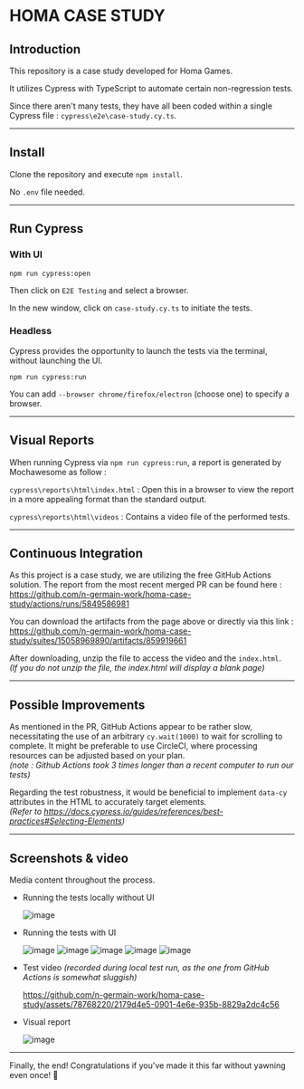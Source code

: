 # HOMA CASE STUDY

## Introduction

This repository is a case study developed for Homa Games.

It utilizes Cypress with TypeScript to automate certain non-regression tests.

Since there aren't many tests, they have all been coded within a single Cypress file : ```cypress\e2e\case-study.cy.ts```.

---

## Install

Clone the repository and execute ```npm install```.

No ```.env``` file needed.

---

## Run Cypress

### With UI

```npm run cypress:open```

Then click on ```E2E Testing``` and select a browser.

In the new window, click on ```case-study.cy.ts``` to initiate the tests.

### Headless

Cypress provides the opportunity to launch the tests via the terminal, without launching the UI.

```npm run cypress:run```

You can add ```--browser chrome/firefox/electron``` (choose one) to specify a browser.

---

## Visual Reports

When running Cypress via ```npm run cypress:run```, a report is generated by Mochawesome as follow :

```cypress\reports\html\index.html``` : Open this in a browser to view the report in a more appealing format than the standard output.

```cypress\reports\html\videos``` :  Contains a video file of the performed tests.

---

## Continuous Integration

As this project is a case study, we are utilizing the free GitHub Actions solution. The report from the most recent merged PR can be found here :
https://github.com/n-germain-work/homa-case-study/actions/runs/5849586981

You can download the artifacts from the page above or directly via this link :  
https://github.com/n-germain-work/homa-case-study/suites/15058969890/artifacts/859919661

After downloading, unzip the file to access the video and the ```index.html```.  
*(If you do not unzip the file, the index.html will display a blank page)*

---

## Possible Improvements

As mentioned in the PR, GitHub Actions appear to be rather slow, necessitating the use of an arbitrary ```cy.wait(1000)``` to wait for scrolling to complete. It might be preferable to use CircleCI, where processing resources can be adjusted based on your plan.  
*(note : Github Actions took 3 times longer than a recent computer to run our tests)*

Regarding the test robustness, it would be beneficial to implement ```data-cy``` attributes in the HTML to accurately target elements.  
*(Refer to https://docs.cypress.io/guides/references/best-practices#Selecting-Elements)*

---

## Screenshots & video

Media content throughout the process.

- Running the tests locally without UI

  ![image](https://github.com/n-germain-work/homa-case-study/assets/78768220/5eba14f9-8493-423e-b2d9-65aceeffcb92)

- Running the tests with UI

  ![image](https://github.com/n-germain-work/homa-case-study/assets/78768220/8bd1df32-2625-4006-8488-334c4c73b44b)
  ![image](https://github.com/n-germain-work/homa-case-study/assets/78768220/949ae929-e63d-4174-95bc-75990cb8cd26)
  ![image](https://github.com/n-germain-work/homa-case-study/assets/78768220/73ce17d3-f806-47af-af4a-86c255a301f7)
  ![image](https://github.com/n-germain-work/homa-case-study/assets/78768220/6d438050-375f-4983-ba37-3ae7f966143a)
  ![image](https://github.com/n-germain-work/homa-case-study/assets/78768220/1b6818b7-4ea1-4125-9eb5-cb1d6e06e61f)

- Test video *(recorded during local test run, as the one from GitHub Actions is somewhat sluggish)*

  https://github.com/n-germain-work/homa-case-study/assets/78768220/2179d4e5-0901-4e6e-935b-8829a2dc4c56

- Visual report

  ![image](https://github.com/n-germain-work/homa-case-study/assets/78768220/1ec6e6d7-4b33-4061-bbd0-16d7fe03f19c)

---

Finally, the end! Congratulations if you've made it this far without yawning even once! :tada:
